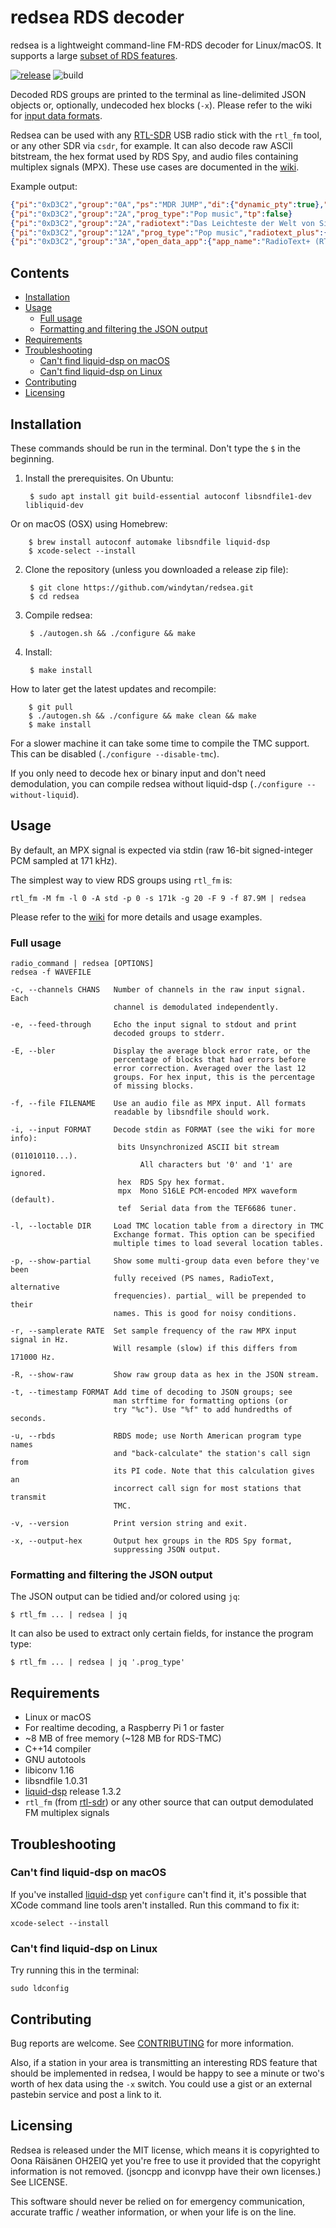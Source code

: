 # redsea RDS decoder

redsea is a lightweight command-line FM-RDS decoder for Linux/macOS. It
supports a large [subset of RDS features][Wiki: Features].

[![release](https://img.shields.io/github/release/windytan/redsea.svg)](https://github.com/windytan/redsea/releases/latest)
![build](https://github.com/windytan/redsea/workflows/build/badge.svg)

Decoded RDS groups are printed to the terminal as line-delimited JSON objects
or, optionally, undecoded hex blocks (`-x`). Please refer to the wiki for
[input data formats][Wiki: Input].

Redsea can be used with any [RTL-SDR][About RTL-SDR] USB radio stick with the
`rtl_fm` tool, or any other SDR via `csdr`, for example. It can also
decode raw ASCII bitstream, the hex format used by RDS Spy, and audio files
containing multiplex signals (MPX). These use cases are documented in
the [wiki][Wiki: Use cases].

[About RTL-SDR]: http://www.rtl-sdr.com/about-rtl-sdr
[Wiki: Features]: https://github.com/windytan/redsea/wiki/Supported-RDS-features
[Wiki: Input]: https://github.com/windytan/redsea/wiki/Input-formats

Example output:

```json
{"pi":"0xD3C2","group":"0A","ps":"MDR JUMP","di":{"dynamic_pty":true},"is_music":true,"prog_type":"Pop music","ta":false,"tp":false}
{"pi":"0xD3C2","group":"2A","prog_type":"Pop music","tp":false}
{"pi":"0xD3C2","group":"2A","radiotext":"Das Leichteste der Welt von Silbermond JETZT AUF MDR JUMP","prog_type":"Pop music","tp":false}
{"pi":"0xD3C2","group":"12A","prog_type":"Pop music","radiotext_plus":{"item_running":true,"item_toggle":1,"tags":[{"content-type":"item.title","data":"Das Leichteste der Welt"},{"content-type":"item.artist","data":"Silbermond"}]},"tp":false}
{"pi":"0xD3C2","group":"3A","open_data_app":{"app_name":"RadioText+ (RT+)","oda_group":"12A"},"prog_type":"Pop music","tp":false}
```

## Contents

  * [Installation](#installation)
  * [Usage](#usage)
    * [Full usage](#full-usage)
    * [Formatting and filtering the JSON output](#formatting-and-filtering-the-json-output)
  * [Requirements](#requirements)
  * [Troubleshooting](#troubleshooting)
    * [Can't find liquid-dsp on macOS](#cant-find-liquid-dsp-on-macos)
    * [Can't find liquid-dsp on Linux](#cant-find-liquid-dsp-on-linux)
  * [Contributing](#contributing)
  * [Licensing](#licensing)

## Installation

These commands should be run in the terminal. Don't type the `$` in the
beginning.

1. Install the prerequisites. On Ubuntu:

        $ sudo apt install git build-essential autoconf libsndfile1-dev libliquid-dev

Or on macOS (OSX) using Homebrew:

        $ brew install autoconf automake libsndfile liquid-dsp
        $ xcode-select --install

2. Clone the repository (unless you downloaded a release zip file):

        $ git clone https://github.com/windytan/redsea.git
        $ cd redsea

3. Compile redsea:

        $ ./autogen.sh && ./configure && make

4. Install:

        $ make install

How to later get the latest updates and recompile:

        $ git pull
        $ ./autogen.sh && ./configure && make clean && make
        $ make install

For a slower machine it can take some time to compile the TMC support. This can
be disabled (`./configure --disable-tmc`).

If you only need to decode hex or binary input and don't need demodulation,
you can compile redsea without liquid-dsp (`./configure --without-liquid`).

[liquid-dsp]: https://github.com/jgaeddert/liquid-dsp/releases/tag/v1.3.2

## Usage

By default, an MPX signal is expected via stdin (raw 16-bit signed-integer PCM
sampled at 171 kHz).

The simplest way to view RDS groups using `rtl_fm` is:

    rtl_fm -M fm -l 0 -A std -p 0 -s 171k -g 20 -F 9 -f 87.9M | redsea

Please refer to the [wiki][Wiki: Use cases] for more details and usage examples.

[Wiki: Use cases]: https://github.com/windytan/redsea/wiki/Use-cases


### Full usage

```
radio_command | redsea [OPTIONS]
redsea -f WAVEFILE

-c, --channels CHANS   Number of channels in the raw input signal. Each
                       channel is demodulated independently.

-e, --feed-through     Echo the input signal to stdout and print
                       decoded groups to stderr.

-E, --bler             Display the average block error rate, or the
                       percentage of blocks that had errors before
                       error correction. Averaged over the last 12
                       groups. For hex input, this is the percentage
                       of missing blocks.

-f, --file FILENAME    Use an audio file as MPX input. All formats
                       readable by libsndfile should work.

-i, --input FORMAT     Decode stdin as FORMAT (see the wiki for more info):
                        bits Unsynchronized ASCII bit stream (011010110...).
                             All characters but '0' and '1' are ignored.
                        hex  RDS Spy hex format.
                        mpx  Mono S16LE PCM-encoded MPX waveform (default).
                        tef  Serial data from the TEF6686 tuner.

-l, --loctable DIR     Load TMC location table from a directory in TMC
                       Exchange format. This option can be specified
                       multiple times to load several location tables.

-p, --show-partial     Show some multi-group data even before they've been
                       fully received (PS names, RadioText, alternative
                       frequencies). partial_ will be prepended to their
                       names. This is good for noisy conditions.

-r, --samplerate RATE  Set sample frequency of the raw MPX input signal in Hz.
                       Will resample (slow) if this differs from 171000 Hz.

-R, --show-raw         Show raw group data as hex in the JSON stream.

-t, --timestamp FORMAT Add time of decoding to JSON groups; see
                       man strftime for formatting options (or
                       try "%c"). Use "%f" to add hundredths of seconds.

-u, --rbds             RBDS mode; use North American program type names
                       and "back-calculate" the station's call sign from
                       its PI code. Note that this calculation gives an
                       incorrect call sign for most stations that transmit
                       TMC.

-v, --version          Print version string and exit.

-x, --output-hex       Output hex groups in the RDS Spy format,
                       suppressing JSON output.
```

### Formatting and filtering the JSON output

The JSON output can be tidied and/or colored using `jq`:

    $ rtl_fm ... | redsea | jq

It can also be used to extract only certain fields, for instance the program
type:

    $ rtl_fm ... | redsea | jq '.prog_type'


## Requirements

* Linux or macOS
* For realtime decoding, a Raspberry Pi 1 or faster
* ~8 MB of free memory (~128 MB for RDS-TMC)
* C++14 compiler
* GNU autotools
* libiconv 1.16
* libsndfile 1.0.31
* [liquid-dsp][liquid-dsp] release 1.3.2
* `rtl_fm` (from [rtl-sdr](http://sdr.osmocom.org/trac/wiki/rtl-sdr)) or any
   other source that can output demodulated FM multiplex signals

## Troubleshooting

### Can't find liquid-dsp on macOS

If you've installed [liquid-dsp][liquid-dsp] yet `configure` can't find it, it's
possible that XCode command line tools aren't installed. Run this command to fix
it:

    xcode-select --install

### Can't find liquid-dsp on Linux

Try running this in the terminal:

    sudo ldconfig

## Contributing

Bug reports are welcome. See [CONTRIBUTING](CONTRIBUTING.md) for more
information.

Also, if a station in your area is transmitting an interesting RDS feature
that should be implemented in redsea, I would be happy to see a minute or
two's worth of hex data using the `-x` switch. You could use a gist or an
external pastebin service and post a link to it.

## Licensing

Redsea is released under the MIT license, which means it is copyrighted to Oona
Räisänen OH2EIQ yet you're free to use it provided that the copyright
information is not removed. (jsoncpp and iconvpp have their own licenses.)
See LICENSE.

This software should never be relied on for emergency communication, accurate
traffic / weather information, or when your life is on the line.
